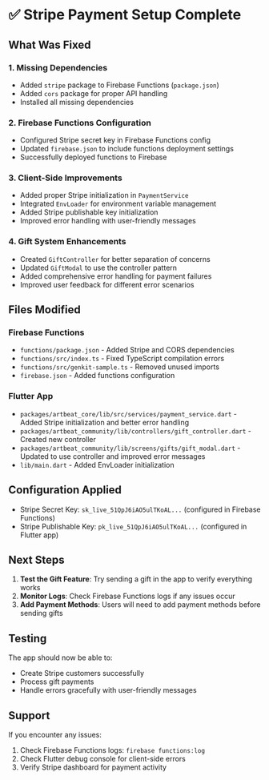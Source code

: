 # ✅ Stripe Payment Setup Complete

## What Was Fixed

### 1. Missing Dependencies

- Added `stripe` package to Firebase Functions (`package.json`)
- Added `cors` package for proper API handling
- Installed all missing dependencies

### 2. Firebase Functions Configuration

- Configured Stripe secret key in Firebase Functions config
- Updated `firebase.json` to include functions deployment settings
- Successfully deployed functions to Firebase

### 3. Client-Side Improvements

- Added proper Stripe initialization in `PaymentService`
- Integrated `EnvLoader` for environment variable management
- Added Stripe publishable key initialization
- Improved error handling with user-friendly messages

### 4. Gift System Enhancements

- Created `GiftController` for better separation of concerns
- Updated `GiftModal` to use the controller pattern
- Added comprehensive error handling for payment failures
- Improved user feedback for different error scenarios

## Files Modified

### Firebase Functions

- `functions/package.json` - Added Stripe and CORS dependencies
- `functions/src/index.ts` - Fixed TypeScript compilation errors
- `functions/src/genkit-sample.ts` - Removed unused imports
- `firebase.json` - Added functions configuration

### Flutter App

- `packages/artbeat_core/lib/src/services/payment_service.dart` - Added Stripe initialization and better error handling
- `packages/artbeat_community/lib/controllers/gift_controller.dart` - Created new controller
- `packages/artbeat_community/lib/screens/gifts/gift_modal.dart` - Updated to use controller and improved error messages
- `lib/main.dart` - Added EnvLoader initialization

## Configuration Applied

- Stripe Secret Key: `sk_live_51QpJ6iAO5ulTKoAL...` (configured in Firebase Functions)
- Stripe Publishable Key: `pk_live_51QpJ6iAO5ulTKoAL...` (configured in Flutter app)

## Next Steps

1. **Test the Gift Feature**: Try sending a gift in the app to verify everything works
2. **Monitor Logs**: Check Firebase Functions logs if any issues occur
3. **Add Payment Methods**: Users will need to add payment methods before sending gifts

## Testing

The app should now be able to:

- Create Stripe customers successfully
- Process gift payments
- Handle errors gracefully with user-friendly messages

## Support

If you encounter any issues:

1. Check Firebase Functions logs: `firebase functions:log`
2. Check Flutter debug console for client-side errors
3. Verify Stripe dashboard for payment activity
